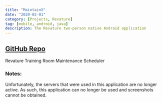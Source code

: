 ```yaml
---
title: "MaintainX"
date: "2020-02-01"
category: [Projects, Revature]
tag: [mobile, android, java]
description: The Revature two-person native Android application
---
```


## [<i class="fab fa-github"></i> GitHub Repo](https://github.com/DBerry07/Revature_TrainingRoomMaintenanceScheduler)

Revature Training Room Maintenance Scheduler

### Notes:
Unfortunately, the servers that were used in this application are no longer active. As such, this application can no longer be used and screenshots cannot be obtained.